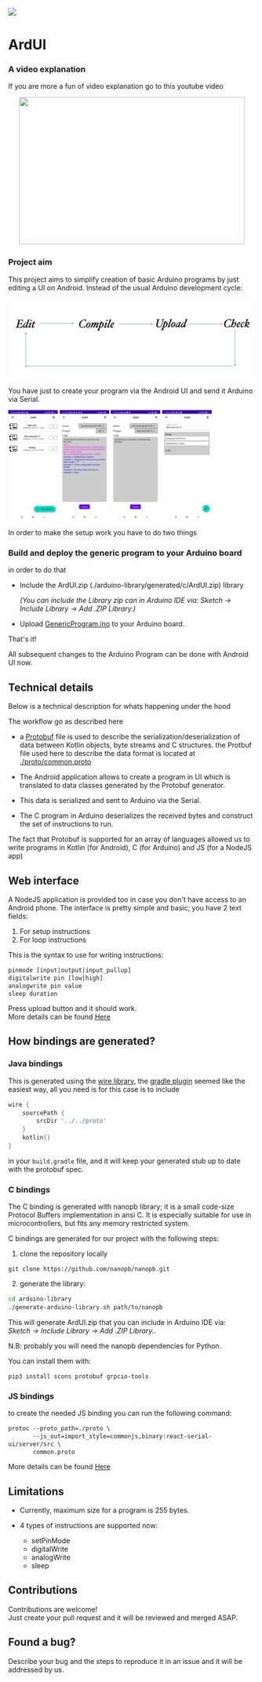 
[<img src="https://img.shields.io/badge/slack-@targist/ardui-greeb.svg">](https://join.slack.com/t/targist/shared_invite/zt-upnlwih0-EGt86TLh1b8K3PpG9bj9dw)

# ArdUI

### A video explanation
If you are more a fun of video explanation go to this youtube video

<p align="center">
  <a href="https://www.youtube.com/watch?v=AGjHHh4m1q0">
    <img width="460" height="300" src="https://img.youtube.com/vi/AGjHHh4m1q0/0.jpg">
  </a>
</p>

### Project aim
This project aims to simplify creation of basic Arduino programs by just editing
a UI on Android. Instead of the usual Arduino development cycle:

![arduino-usual-flow](./images/arduino-usual-flow.jpg)

You have just to create your program via the Android UI and send it Arduino via
Serial.

<p float="left">
  <img src="./images/ardui-0.jpeg" width="20%" height="20%"/>
  <img src="./images/ardui-1.jpeg" width="20%" height="20%"/>
  <img src="./images/ardui-2.jpeg" width="20%" height="20%"/>
  <img src="./images/ardui-3.jpeg" width="20%" height="20%"/>
</p>

In order to make the setup work you have to do two things


### Build and deploy the generic program to your Arduino board

in order to do that

- Include the ArdUI.zip (./arduino-library/generated/c/ArdUI.zip) library

  _(You can include the Library zip can in Arduino IDE via: Sketch -> Include
  Library -> Add .ZIP Library.)_
- Upload
  [GenericProgram.ino](./arduino-library/GenericProgram/GenericProgram.ino)
  to your Arduino board.

That's it!

All subsequent changes to the Arduino Program can be done with Android UI now.

## Technical details

Below is a technical description for whats happening under the hood

The workflow go as described here

- a [Protobuf](https://developers.google.com/protocol-buffers) file is used to
  describe the serialization/deserialization of data between Kotlin objects,
  byte streams and C structures. the Protbuf file used here to describe the data
  format is located at [./proto/common.proto](./proto/common.proto)

- The Android application allows to create a program in UI which is translated
  to data classes generated by the Protobuf generator.

- This data is serialized and sent to Arduino via the Serial.

- The C program in Arduino deserializes the received bytes and construct the set
  of instructions to run.

The fact that Protobuf is supported for an array of languages allowed us to
write programs in Kotlin (for Android), C (for Arduino) and JS (for a NodeJS
app)

## Web interface

A NodeJS application is provided too in case you don't have access to an Android
phone. The interface is pretty simple and basic; you have 2 text fields:

1. For setup instructions
2. For loop instructions

This is the syntax to use for writing instructions:

```
pinmode [input|output|input_pullup]
digitalwrite pin [low|high]
analogwrite pin value
sleep duration
```

Press upload button and it should work.  
More details can be found [Here](./react-serial-ui/README.md)

## How bindings are generated?

### Java bindings

This is generated using the [wire library](https://github.com/square/wire), the
[gradle plugin](https://github.com/square/wire/blob/master/wire-library/docs/wire_compiler.md)
seemed like the easiest way, all you need is for this case is to include

```groovy
wire {
    sourcePath {
        srcDir '../../proto'
    }
    kotlin{}
}
```

in your `build.gradle` file, and it will keep your generated stub up to date
with the protobuf spec.

### C bindings

The C binding is generated with nanopb library; it is a small code-size Protocol
Buffers implementation in ansi C. It is especially suitable for use in
microcontrollers, but fits any memory restricted system.

C bindings are generated for our project with the following steps:

1. clone the repository locally

```
git clone https://github.com/nanopb/nanopb.git
```

2. generate the library:

```bash
cd arduino-library
./generate-arduino-library.sh path/to/nanopb
```

This will generate ArdUI.zip that you can include in Arduino IDE via:\
_Sketch -> Include Library -> Add .ZIP Library.._

N.B: probably you will need the nanopb dependencies for Python.

You can install them with:

```
pip3 install scons protobuf grpcio-tools
```

### JS bindings

to create the needed JS binding you can run the following command:

```
protoc --proto_path=./proto \             
       --js_out=import_style=commonjs,binary:react-serial-ui/server/src \
       common.proto
```

More details can be found
[Here](https://developers.google.com/protocol-buffers/docs/reference/javascript-generated)

## Limitations

- Currently, maximum size for a program is 255 bytes.

- 4 types of instructions are supported now:
  - setPinMode
  - digitalWrite
  - analogWrite
  - sleep

## Contributions

Contributions are welcome!\
Just create your pull request and it will be reviewed and merged ASAP.

## Found a bug?

Describe your bug and the steps to reproduce it in an issue and it will be
addressed by us.
